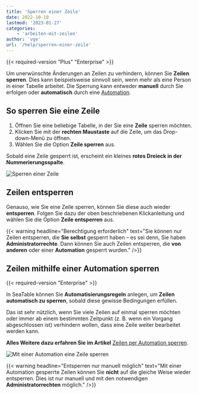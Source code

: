 ```yaml
---
title: 'Sperren einer Zeile'
date: 2022-10-10
lastmod: '2023-01-27'
categories:
    - 'arbeiten-mit-zeilen'
author: 'vge'
url: '/help/sperren-einer-zeile'
---
```


{{< required-version "Plus" "Enterprise" >}}

Um unerwünschte Änderungen an Zeilen zu verhindern, können Sie **Zeilen sperren**. Dies kann beispielsweise sinnvoll sein, wenn mehr als eine Person in einer Tabelle arbeitet. Die Sperrung kann entweder **manuell** durch Sie erfolgen oder **automatisch** durch eine [Automation](https://seatable.io/docs/arbeiten-mit-automationen/zeilen-per-automation-sperren/).

## So sperren Sie eine Zeile

1. Öffnen Sie eine beliebige Tabelle, in der Sie eine **Zeile** sperren möchten.
2. Klicken Sie mit der **rechten Maustaste** auf die Zeile, um das Drop-down-Menü zu öffnen.
3. Wählen Sie die Option **Zeile sperren** aus.

Sobald eine Zeile gesperrt ist, erscheint ein kleines **rotes Dreieck in der Nummerierungsspalte**.

![Sperren einer Zeile](https://seatable.io/wp-content/uploads/2022/10/sperren-einer-zeile-1.png)

## Zeilen entsperren

Genauso, wie Sie eine Zeile sperren, können Sie diese auch wieder **entsperren**. Folgen Sie dazu der oben beschriebenen Klickanleitung und wählen Sie die Option **Zeile entsperren** aus.

{{< warning  headline="Berechtigung erforderlich"  text="Sie können nur Zeilen entsperren, die **Sie selbst** gesperrt haben – es sei denn, Sie haben **Administratorrechte**. Dann können Sie auch Zeilen entsperren, die **von anderen** oder einer **Automation** gesperrt wurden." />}}

## Zeilen mithilfe einer Automation sperren

{{< required-version "Enterprise" >}}

In SeaTable können Sie **Automatisierungsregeln** anlegen, um **Zeilen automatisch zu sperren**, sobald diese gewisse Bedingungen erfüllen.

Das ist sehr nützlich, wenn Sie viele Zeilen auf einmal sperren möchten oder immer ab einem bestimmten Zeitpunkt (z. B. wenn ein Vorgang abgeschlossen ist) verhindern wollen, dass eine Zeile weiter bearbeitet werden kann.

**Alles Weitere dazu erfahren Sie im Artikel** [Zeilen per Automation sperren](https://seatable.io/docs/arbeiten-mit-automationen/zeilen-per-automation-sperren/).

![Mit einer Automation eine Zeile sperren](https://seatable.io/wp-content/uploads/2022/10/lock-row-with-an-automation.png)

{{< warning  headline="Entsperren nur manuell möglich"  text="Mit einer Automation gesperrte Zeilen können Sie **nicht** auf die gleiche Weise wieder entsperren. Dies ist nur manuell und mit den notwendigen **Administratorrechten** möglich." />}}

